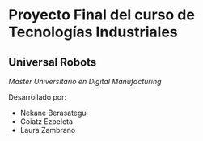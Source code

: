 # Proyecto Final del curso de Tecnologías Industriales
## Universal Robots
*Master Universitario en Digital Manufacturing*

Desarrollado por:
* Nekane Berasategui
* Goiatz Ezpeleta
* Laura Zambrano
